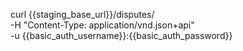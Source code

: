 curl {{staging_base_url}}/disputes/ \
    -H "Content-Type: application/vnd.json+api" \
    -u  {{basic_auth_username}}:{{basic_auth_password}}
